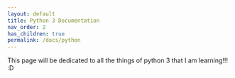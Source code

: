 ```yaml
---
layout: default
title: Python 3 Documentation
nav_order: 2
has_children: true
permalink: /docs/python
---
```


This page will be dedicated to all the things of python 3 that I am learning!!! :D 
